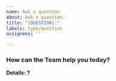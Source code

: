 ```yaml
---
name: Ask a question
about: Ask a question.
title: "[QUESTION]:"
labels: type/question
assignees: ''

---
```

<!--
Copyright (c) 2020 Dell Inc., or its subsidiaries. All Rights Reserved.

Licensed under the Apache License, Version 2.0 (the "License");
you may not use this file except in compliance with the License.
You may obtain a copy of the License at

    http://www.apache.org/licenses/LICENSE-2.0
-->
### How can the Team help you today?

**Details: ?**
